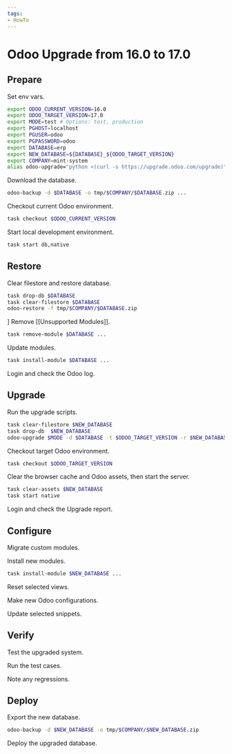 ```yaml
---
tags:
- HowTo
---
```

# Odoo Upgrade from 16.0 to 17.0

## Prepare

Set env vars.

```bash
export ODOO_CURRENT_VERSION=16.0
export ODOO_TARGET_VERSION=17.0
export MODE=test # Options: test, production
export PGHOST=localhost
export PGUSER=odoo
export PGPASSWORD=odoo
export DATABASE=erp
export NEW_DATABASE=${DATABASE}_${ODOO_TARGET_VERSION}
export COMPANY=mint-system
alias odoo-upgrade="python <(curl -s https://upgrade.odoo.com/upgrade)"
```

Download the database.

```bash
odoo-backup -d $DATABASE -o tmp/$COMPANY/$DATABASE.zip ...
```

Checkout current Odoo environment.

```bash
task checkout $ODOO_CURRENT_VERSION
```

Start local development environment.

```bash
task start db,native
```

## Restore

Clear filestore and restore database.

```bash
task drop-db $DATABASE
task clear-filestore $DATABASE
odoo-restore -f tmp/$COMPANY/$DATABASE.zip
```
]
Remove [[Unsupported Modules]].

```bash
task remove-module $DATABASE ...
```

Update modules.

```bash
task install-module $DATABASE ...
```

Login and check the Odoo log.
## Upgrade

Run the upgrade scripts.

```bash
task clear-filestore $NEW_DATABASE
task drop-db  $NEW_DATABASE
odoo-upgrade $MODE -d $DATABASE -t $ODOO_TARGET_VERSION -r $NEW_DATABASE
```

Checkout target Odoo environment.

```bash
task checkout $ODOO_TARGET_VERSION
```

Clear the browser cache and Odoo assets, then start the server.

```bash
task clear-assets $NEW_DATABASE
task start native
```

Login and check the Upgrade report.
## Configure

Migrate custom modules.

Install new modules.

```bash
task install-module $NEW_DATABASE ...
```

Reset selected views.

Make new Odoo configurations.

Update selected snippets.

## Verify

Test the upgraded system.

Run the test cases.

Note any regressions.

## Deploy

Export the new database.

```bash
odoo-backup -d $NEW_DATABASE -o tmp/$COMPANY/$NEW_DATABASE.zip
```

Deploy the upgraded database.